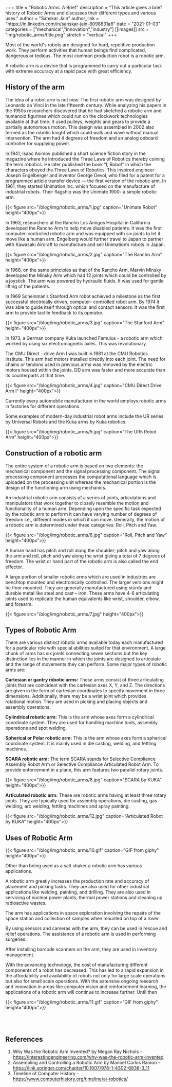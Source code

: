 +++
title = "Robotic Arms: A Brief"
description = "This article gives a brief history of Robotic Arms and discusses their different types and various uses."
author = "Sanskar Jain"
author_link = "https://in.linkedin.com/in/sanskar-jain-8098831a6"
date = "2021-01-03"
categories = ["mechanical","innovation","industry"]
[[images]]
    src = "img/robotic_arms/title.png"
    stretch = "vertical"
+++

Most of the world's robots are designed for hard, repetitive production work. They perform activities that human beings find complicated, dangerous or tedious. The most common production robot is a robotic arm.

A robotic arm is a device that is programmed to carry out a particular task with extreme accuracy at a rapid pace with great efficiency.

## History of the arm

The idea of a robot arm is not new. The first robotic arm was designed by Leonardo da Vinci in the late fifteenth century. While analyzing his papers in the 1950s researchers discovered that he had sketched a robotic arm and humanoid figurines which could run on the clockwork technologies available at that time. It used pulleys, weights and gears to provide a partially autonomous motion. This design was assembled in 2002 also termed as the robotic knight which could walk and wave without manual intervention. The arm had 4 degrees of freedom and an analog onboard controller for supplying power.

In 1941, Isaac Asimov published a short science fiction story in the magazine where he introduced the Three Laws of Robotics thereby coining the term robotics. He later published the book “I, Robot” in which the characters obeyed the Three Laws of Robotics. This inspired engineer Joseph Engelberger and inventor George Devol, who filed for a patent for a programmed article transfer device — the first version of the robotic arm. In 1961, they started Unimation Inc. which focused on the manufacture of industrial robots. Their flagship was the Unimate 1900- a simple robotic arm.

<!--Unimate Arm image-->
{{< figure src="/blog/img/robotic_arms/1.jpg" caption="Unimate Robot" height="400px">}}

In 1963, researchers at the Rancho Los Amigos Hospital in California developed the Rancho Arm to help move disabled patients. It was the first computer-controlled robotic arm and was equipped with six joints to let it move like a human arm. Engelberg would further travel to Japan to partner with Kawasaki Aircraft to manufacture and sell Unimation’s robots in Japan.

<!--Rancho Arm image-->
{{< figure src="/blog/img/robotic_arms/2.jpg" caption="The Rancho Arm" height="400px">}}

In 1968, on the same principles as that of the Rancho Arm, Marvin Minsky developed the Minsky Arm which had 12 joints which could be controlled by a joystick. The arm was powered by hydraulic fluids. It was used for gentle lifting of the patients.

In 1969 Scheinman’s Stanford Arm robot achieved a milestone as the first successful electrically driven, computer- controlled robot arm. By 1974 it was able to guide itself through optical and contact sensors. It was the first arm to provide tactile feedback to its operator.

<!--Stanford Arm image-->
{{< figure src="/blog/img/robotic_arms/3.jpg" caption="The Stanford Arm" height="400px">}}

In 1973, a German company Kuka launched Famulus - a robotic arm which worked by using six electromagnetic axles. This was revolutionary.

The CMU Direct - drive Arm I was built in 1981 at the CMU Robotics Institute.  This arm had motors installed directly into each joint. The need for chains or tendons used in previous arms was removed by the electric motors housed within the joints. DD arm was faster and more accurate than its counterparts at that time.

<!--CMU DD Arm image-->
{{< figure src="/blog/img/robotic_arms/4.jpg" caption="CMU Direct Drive Arm I" height="400px">}}

Currently every automobile manufacturer in the world employs robotic arms in factories for different operations.

Some examples of modern-day industrial robot arms include the UR series by Universal Robots and the Kuka arms by Kuka robotics.

<!--UR5 Arm image-->
{{< figure src="/blog/img/robotic_arms/5.jpg" caption="The UR5 Robot Arm" height="400px">}}

## Construction of a robotic arm

The entire system of a robotic arm is based on two elements: the mechanical component and the signal processing component. The signal processing component processes the computational language which is uploaded on the processing unit whereas the mechanical portion is the design of the functioning arm using mechanics.

An industrial robotic arm consists of a series of joints, articulations and manipulators that work together to closely resemble the motion and functionality of a human arm. Depending upon the specific task expected by the robotic arm to perform it can have varying number of degrees of freedom i.e., different modes in which it can move. Generally, the motion of a robotic arm is determined under three categories: Roll, Pitch and Yaw.

<!--Roll, Pitch, Yaw image-->
{{< figure src="/blog/img/robotic_arms/6.jpg" caption="Roll, Pitch and Yaw" height="400px">}}

A human hand has pitch and roll along the shoulder; pitch and yaw along the arm and roll, pitch and yaw along the wrist giving a total of 7 degrees of freedom. The wrist or hand part of the robotic arm is also called the end effector.

A large portion of smaller robotic arms which are used in industries are benchtop mounted and electronically controlled. The larger versions might be floor mounted. They are generally manufactured using sturdy and durable metal like steel and cast – iron. These arms have 4-6 articulating joints used to replicate the human equivalents like wrist, shoulder, elbow, and forearm.

<!--Iron man image-->
{{< figure src="/blog/img/robotic_arms/7.jpg" height="400px">}}

## Types of Robotic Arm

There are various distinct robotic arms available today each manufactured for a particular role with special abilities suited for that environment. A large chunk of arms has six joints connecting seven sections but the key distinction lies in the manner in which the joints are designed to articulate and the range of movements they can perform. Some major types of robotic arms are:

**Cartesian or gantry robotic arms:** These arms consist of three articulating joints that are coincident with the cartesian axes X, Y, and Z. The directions are given in the form of cartesian coordinates to specify movement in three dimensions. Additionally, there may be a wrist joint which provides rotational motion. They are used in picking and placing objects and assembly operations.

**Cylindrical robotic arm:** This is the arm whose axes form a cylindrical coordinate system. They are used for handling machine tools, assembly operations and spot welding.

**Spherical or Polar robotic arm:** This is the arm whose axes form a spherical coordinate system. It is mainly used in die casting, welding, and fettling machines.

**SCARA robotic arm:** The term SCARA stands for Selective Compliance Assembly Robot Arm or Selective Compliance Articulated Robot Arm. To provide enforcement in a plane, this arm features two parallel rotary joints.

<!--SCARA image-->
{{< figure src="/blog/img/robotic_arms/8.jpg" caption="SCARA by KUKA" height="400px">}}

**Articulated robotic arm:** These are robotic arms having at least three rotary joints. They are typically used for assembly operations, die casting, gas welding, arc welding, fettling machines and spray painting.

<!--Articulated Robot image-->
{{< figure src="/blog/img/robotic_arms/12.jpg" caption="Articulated Robot by KUKA" height="400px">}}

## Uses of Robotic Arm

<!--Salt shaker gif-->
{{< figure src="/blog/img/robotic_arms/10.gif" caption="GIF from giphy" height="400px">}}

Other than being used as a salt shaker a robotic arm has various applications.

A robotic arm greatly increases the production rate and accuracy of placement and picking tasks. They are also used for other industrial applications like welding, painting, and drilling. They are also used in servicing of nuclear power plants, thermal power stations and cleaning up radioactive wastes.

The arm has applications in space exploration involving the repairs of the space station and collection of samples when mounted on top of a rover.

By using sensors and cameras with the arm, they can be used in rescue and relief operations. The assistance of a robotic arm is used in performing surgeries.

After installing barcode scanners on the arm, they are used in inventory management.

With the advancing technology, the cost of manufacturing different components of a robot has decreased. This has led to a rapid expansion in the affordability and availability of robots not only for large scale operations but also for small scale operations. With the extensive ongoing research and innovation in areas like computer vision and reinforcement learning, the applications of a robotic arm will continue to increase further. Until then

<!--End gif-->
{{< figure src="/blog/img/robotic_arms/11.gif" caption="GIF from giphy" height="400px">}}

<br>
<br>

## References

1. Why Was the Robotic Arm Invented? by  Megan Ray Nichols - https://interestingengineering.com/why-was-the-robotic-arm-invented
2. Assembling and Controlling a Robotic Arm by Manoel Carlos Ramon - https://link.springer.com/chapter/10.1007/978-1-4302-6838-3_11
3. Timeline of Computer History - https://www.computerhistory.org/timeline/ai-robotics/
